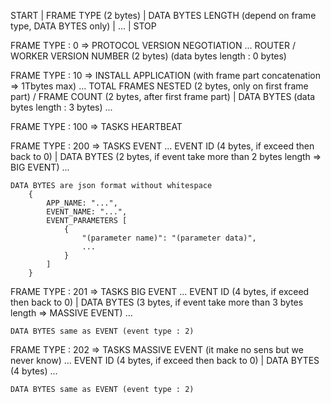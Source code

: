 START | FRAME TYPE (2 bytes) | DATA BYTES LENGTH (depend on frame type, DATA BYTES only) | ... | STOP

FRAME TYPE : 0 => PROTOCOL VERSION NEGOTIATION
	... ROUTER / WORKER VERSION NUMBER (2 bytes)
	(data bytes length : 0 bytes)

FRAME TYPE : 10 => INSTALL APPLICATION (with frame part concatenation => 1Tbytes max)
	... TOTAL FRAMES NESTED (2 bytes, only on first frame part) / FRAME COUNT (2 bytes, after first frame part) | DATA BYTES (data bytes length : 3 bytes) ...

FRAME TYPE : 100 => TASKS HEARTBEAT




FRAME TYPE : 200 => TASKS EVENT
	... EVENT ID (4 bytes, if exceed then back to 0) | DATA BYTES (2 bytes, if event take more than 2 bytes length => BIG EVENT) ...
	
	DATA BYTES are json format without whitespace
		{
			APP_NAME: "...",
			EVENT_NAME: "...",
			EVENT_PARAMETERS [
				{
					"(parameter name)": "(parameter data)",
					...
				}
			]
		}

FRAME TYPE : 201 => TASKS BIG EVENT
	... EVENT ID (4 bytes, if exceed then back to 0) | DATA BYTES (3 bytes, if event take more than 3 bytes length => MASSIVE EVENT) ...
	
	DATA BYTES same as EVENT (event type : 2)

FRAME TYPE : 202 => TASKS MASSIVE EVENT (it make no sens but we never know)
	... EVENT ID (4 bytes, if exceed then back to 0) | DATA BYTES (4 bytes) ...
	
	DATA BYTES same as EVENT (event type : 2)
	


